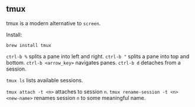 ## tmux

tmux is a modern alternative to `screen`.

Install:
```shell
brew install tmux
```

`ctrl-b %` splits a pane into left and right.
`ctrl-b "` splits a pane into top and bottom.
`ctrl-b <arrow_key>` navigates panes.
`ctrl-b d` detaches from a session.

`tmux ls` lists available sessions.

`tmux attach -t <n>` attaches to session `n`.
`tmux rename-session -t <n> <new-name>` renames session `n` to some meaningful name.